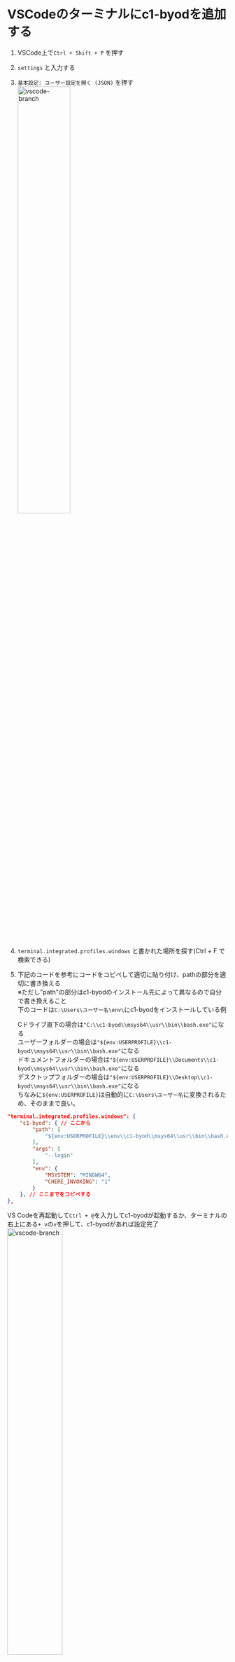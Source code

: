 # VSCodeのターミナルにc1-byodを追加する

1. VSCode上で`Ctrl + Shift + P` を押す
2. `settings` と入力する
3. `基本設定: ユーザー設定を開く (JSON)` を押す  
    <img src="/assets/images/vscode/01.png" alt="vscode-branch" width="50%"/>  
4. `terminal.integrated.profiles.windows` と書かれた場所を探す(Ctrl + F で検索できる)
5. 下記のコードを参考にコードをコピペして適切に貼り付け、pathの部分を適切に書き換える  
   ※ただし"path"の部分はc1-byodのインストール先によって異なるので自分で書き換えること  
   下のコードは`C:\Users\ユーザー名\env\`にc1-byodをインストールしている例  

   Cドライブ直下の場合は`"C:\\c1-byod\\msys64\\usr\\bin\\bash.exe"`になる  
   ユーザーフォルダーの場合は`"${env:USERPROFILE}\\c1-byod\\msys64\\usr\\bin\\bash.exe"`になる  
   ドキュメントフォルダーの場合は`"${env:USERPROFILE}\\Documents\\c1-byod\\msys64\\usr\\bin\\bash.exe"`になる  
   デスクトップフォルダーの場合は`"${env:USERPROFILE}\\Desktop\\c1-byod\\msys64\\usr\\bin\\bash.exe"`になる  
   ちなみに`${env:USERPROFILE}`は自動的に`C:\Users\ユーザー名`に変換されるため、そのままで良い。  

```json
"terminal.integrated.profiles.windows": {
    "c1-byod": { // ここから
        "path": [
            "${env:USERPROFILE}\\env\\c1-byod\\msys64\\usr\\bin\\bash.exe" // ここのpathを書き換える
        ],
        "args": [
            "--login"
        ],
        "env": {
            "MSYSTEM": "MINGW64",
            "CHERE_INVOKING": "1"
        }
    }, // ここまでをコピペする
},
```

VS Codeを再起動して`Ctrl + @`を入力してc1-byodが起動するか、ターミナルの右上にある`+ v`の`v`を押して、c1-byodがあれば設定完了  
<img src="/assets/images/vscode/02.png" alt="vscode-branch" width="50%"/>  
